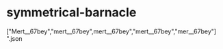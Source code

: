 # symmetrical-barnacle
["Mert__67bey","mert__67bey",mert__67bey","mert__67bey","mer__67bey"] ".json
